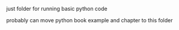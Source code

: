 just folder for running basic python code 

probably can move python book example and chapter to this folder